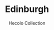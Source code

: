 ---
image_primary: img/edinburg_collection_heccolo_finium_2-410x410.jpg
image_secondary: img/edinburg_collection_heccolo_finium_1-1000x400.jpg
subtitle: Hecolo Collection
description: "Originally%20developed%20to%20optimize%20the%20use%20of%20wood%2C%20the%20Hecolo%20collection%20decorative%20walls%20are%20now%20treasured%20for%20their%20great%20aesthetic%20beauty.%20The%20combination%20of%20ten%20species%20on%20one%20wall%20creates%20a%20particular%20effect.%20The%20use%20of%20different%20species%20accentuates%20contrasts%20and%20creates%20interesting%20variations%20of%20texture%20and%20pattern.%0AHecolo%20is%20a%20great%20way%20to%20add%20a%20signature%20style%20to%20a%20space."
title: Edinburgh
designer: Finium
image_thumb: img/edinburg_collection_heccolo_finium_1-410x410.jpg
href: https://finium.ca/en/decorative-walls/edinburgh/
tags: 
  - finium
  - decorative-walls
category: decorative-walls
manufacturer: Finium
slug: /manufacturers/finium/decorative-walls/finium-edinburgh
---